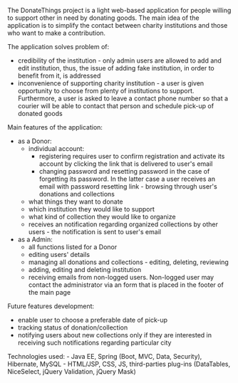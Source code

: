 The DonateThings project is a light web-based application for people willing to support other in need by donating goods. The main idea of the application is to simplify the contact between charity institutions and those who want to make a contribution.

The application solves problem of:

 - credibility of the institution - only admin users are allowed to add and edit institution, thus, the issue of adding fake institution, in order to benefit from it, is addressed
 - inconvenience of supporting charity institution - a user is given opportunity to choose from plenty of institutions to support. Furthermore, a user is asked to leave a contact phone number so that a courier will be able to contact that person and schedule pick-up of donated goods
 
 Main features of the application:
 - as a Donor:
   - individual account:
     - registering requires user to confirm registration and activate its account by clicking the link that is delivered to user's email
     - changing password and resetting password in the case of forgetting its password. In the latter case a user receives an email with password resetting link
            - browsing through user's donations and collections 
   - what things they want to donate
   - which institution they would like to support
   - what kind of collection they would like to organize
   - receives an notification regarding organized collections by other users - the notification is sent to user's email
  - as a Admin:
     - all functions listed for a Donor
     - editing users' details
     - managing all donations and collections - editing, deleting, reviewing
     - adding, editing and deleting institution
     - receiving emails from non-logged users. Non-logged user may contact the administrator via an form that is placed in the footer of the main page
       
Future features development:
- enable user to choose a preferable date of pick-up
- tracking status of donation/collection
- notifying users about new collections only if they are interested in receiving such notifications regarding particular city

Technologies used:
    - Java EE, Spring (Boot, MVC, Data, Security), Hibernate, MySQL
    - HTML/JSP, CSS, JS, third-parties plug-ins (DataTables, NiceSelect, jQuery Validation, jQuery Mask)
